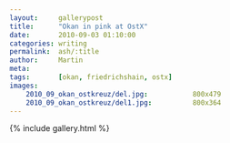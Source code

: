 ```yaml
---
layout:     gallerypost
title:      "Okan in pink at OstX"
date:       2010-09-03 01:10:00
categories: writing
permalink:  ash/:title
author:     Martin
meta:       
tags:       [okan, friedrichshain, ostx]
images:
    2010_09_okan_ostkreuz/del.jpg:           800x479
    2010_09_okan_ostkreuz/del1.jpg:          800x364
---
```


{% include gallery.html %}